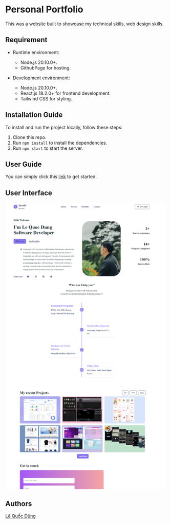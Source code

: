 # Personal Portfolio

This was a website built to showcase my technical skills, web design skills.

## Requirement

- Runtime environment:
    - Node.js 20.10.0+.
    - GithubPage for hosting.

- Development environment:
    - Node.js 20.10.0+.
    - React.js 18.2.0+ for frontend development.
    - Tailwind CSS for styling.

## Installation Guide

To install and run the project locally, follow these steps:

1. Clone this repo.
2. Run `npm install` to install the dependencies.
3. Run `npm start` to start the server.

## User Guide

You can simply click this [link](https://dungle2983.github.io/MyPortfolio/) to get started.

## User Interface

![Home](./demo_ui/port1.png)
![Demo2](./demo_ui/port2.png)
![Demo3](./demo_ui/port3.png)


## Authors

[Lê Quốc Dũng](https://github.com/DungLe2983)
